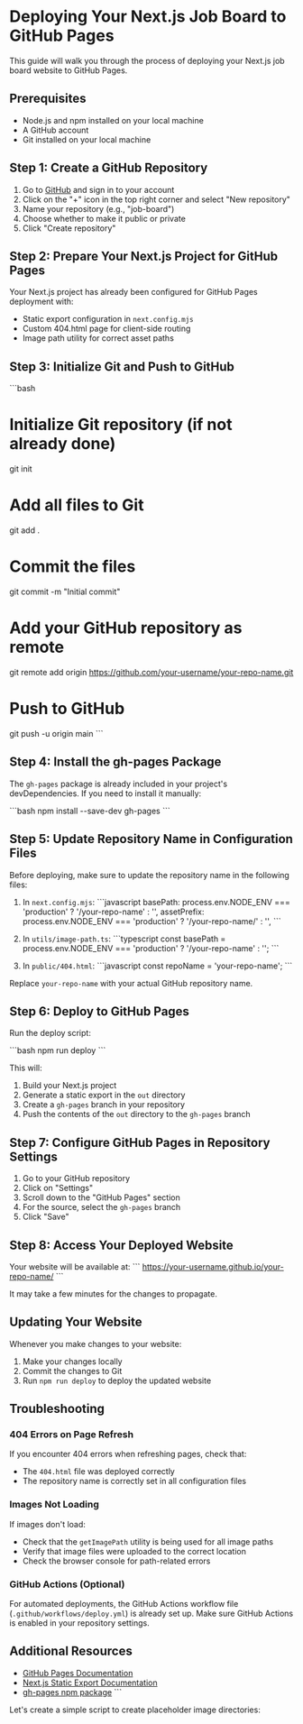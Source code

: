 # Deploying Your Next.js Job Board to GitHub Pages

This guide will walk you through the process of deploying your Next.js job board website to GitHub Pages.

## Prerequisites

- Node.js and npm installed on your local machine
- A GitHub account
- Git installed on your local machine

## Step 1: Create a GitHub Repository

1. Go to [GitHub](https://github.com) and sign in to your account
2. Click on the "+" icon in the top right corner and select "New repository"
3. Name your repository (e.g., "job-board")
4. Choose whether to make it public or private
5. Click "Create repository"

## Step 2: Prepare Your Next.js Project for GitHub Pages

Your Next.js project has already been configured for GitHub Pages deployment with:

- Static export configuration in `next.config.mjs`
- Custom 404.html page for client-side routing
- Image path utility for correct asset paths

## Step 3: Initialize Git and Push to GitHub

\`\`\`bash
# Initialize Git repository (if not already done)
git init

# Add all files to Git
git add .

# Commit the files
git commit -m "Initial commit"

# Add your GitHub repository as remote
git remote add origin https://github.com/your-username/your-repo-name.git

# Push to GitHub
git push -u origin main
\`\`\`

## Step 4: Install the gh-pages Package

The `gh-pages` package is already included in your project's devDependencies. If you need to install it manually:

\`\`\`bash
npm install --save-dev gh-pages
\`\`\`

## Step 5: Update Repository Name in Configuration Files

Before deploying, make sure to update the repository name in the following files:

1. In `next.config.mjs`:
   \`\`\`javascript
   basePath: process.env.NODE_ENV === 'production' ? '/your-repo-name' : '',
   assetPrefix: process.env.NODE_ENV === 'production' ? '/your-repo-name/' : '',
   \`\`\`

2. In `utils/image-path.ts`:
   \`\`\`typescript
   const basePath = process.env.NODE_ENV === 'production' ? '/your-repo-name' : '';
   \`\`\`

3. In `public/404.html`:
   \`\`\`javascript
   const repoName = 'your-repo-name';
   \`\`\`

Replace `your-repo-name` with your actual GitHub repository name.

## Step 6: Deploy to GitHub Pages

Run the deploy script:

\`\`\`bash
npm run deploy
\`\`\`

This will:
1. Build your Next.js project
2. Generate a static export in the `out` directory
3. Create a `gh-pages` branch in your repository
4. Push the contents of the `out` directory to the `gh-pages` branch

## Step 7: Configure GitHub Pages in Repository Settings

1. Go to your GitHub repository
2. Click on "Settings"
3. Scroll down to the "GitHub Pages" section
4. For the source, select the `gh-pages` branch
5. Click "Save"

## Step 8: Access Your Deployed Website

Your website will be available at:
\`\`\`
https://your-username.github.io/your-repo-name/
\`\`\`

It may take a few minutes for the changes to propagate.

## Updating Your Website

Whenever you make changes to your website:

1. Make your changes locally
2. Commit the changes to Git
3. Run `npm run deploy` to deploy the updated website

## Troubleshooting

### 404 Errors on Page Refresh

If you encounter 404 errors when refreshing pages, check that:
- The `404.html` file was deployed correctly
- The repository name is correctly set in all configuration files

### Images Not Loading

If images don't load:
- Check that the `getImagePath` utility is being used for all image paths
- Verify that image files were uploaded to the correct location
- Check the browser console for path-related errors

### GitHub Actions (Optional)

For automated deployments, the GitHub Actions workflow file (`.github/workflows/deploy.yml`) is already set up. Make sure GitHub Actions is enabled in your repository settings.

## Additional Resources

- [GitHub Pages Documentation](https://docs.github.com/en/pages)
- [Next.js Static Export Documentation](https://nextjs.org/docs/pages/building-your-application/deploying/static-exports)
- [gh-pages npm package](https://www.npmjs.com/package/gh-pages)
\`\`\`

Let's create a simple script to create placeholder image directories:
